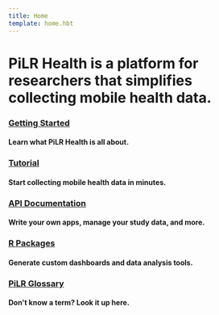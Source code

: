 ```yaml
---
title: Home
template: home.hbt
---
```

 
# PiLR Health is a platform for researchers that simplifies collecting mobile health data.

### [Getting Started](pages/getting-started)
#### Learn what PiLR Health is all about. 

### [Tutorial](pages/tutorial)
#### Start collecting mobile health data in minutes.

### [API Documentation](pages/api)
#### Write your own apps, manage your study data, and more. 

### [R Packages](pages/r-packages)
#### Generate custom dashboards and data analysis tools.

### [PiLR Glossary](pages/pilr-glossary)
#### Don't know a term? Look it up here. 
